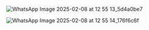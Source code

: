 ![WhatsApp Image 2025-02-08 at 12 55 13_5d4a0be7](https://github.com/user-attachments/assets/58b1e66b-b3f0-4312-b357-2c7159dd8455)

![WhatsApp Image 2025-02-08 at 12 55 14_176f6c6f](https://github.com/user-attachments/assets/8cf62036-be04-498a-96fe-1a30ad6f2779)
